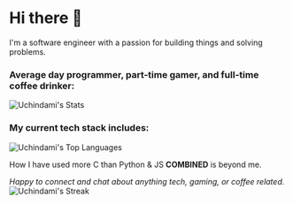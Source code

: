 
# Hi there 👋

I'm a software engineer with a passion for building things and solving problems. 

### Average day programmer, part-time gamer, and full-time coffee drinker:

![Uchindami's Stats](https://github-readme-stats.vercel.app/api?username=Uchindami&theme=nord&show_icons=true&hide_border=true&count_private=true)

### My current tech stack includes:

![Uchindami's Top Languages](https://github-readme-stats.vercel.app/api/top-langs/?username=Uchindami&theme=react&show_icons=true&hide_border=true&layout=compact)

How I have used more C than Python & JS **COMBINED** is beyond me.



_Happy to connect and chat about anything tech, gaming, or coffee related._
![Uchindami's Streak](https://github-readme-streak-stats.herokuapp.com/?user=Uchindami&theme=react&hide_border=true)

